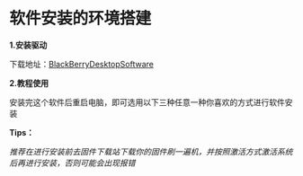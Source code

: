 # 软件安装的环境搭建

**1.安装驱动**

下载地址：[BlackBerryDesktopSoftware](http://120.46.183.124:1234/directlink/1/%E5%B7%A5%E5%85%B7/BlackBerryDesktopSoftware_1.2.0.52_B59.exe)

**2.教程使用**

安装完这个软件后重启电脑，即可选用以下三种任意一种你喜欢的方式进行软件安装

**Tips：**

*推荐在进行安装前去固件下载站下载你的固件刷一遍机，并按照激活方式激活系统后再进行安装，否则可能会出现报错*
